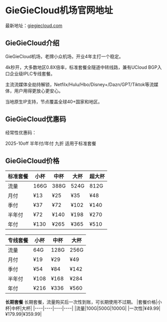 # GieGieCloud机场官网地址

最新地址：[giegiecloud.com](https://pages.giegiecloud.com/)

## GieGieCloud介绍

GieGieCloud机场，老牌小众机场，开业4年主打一个稳定。

4k秒开，大多数地区0.8X倍率，标准套餐全隧道中转线路，兼有UCloud BGP入口企业级IPLC专线套餐。

主流流媒体全劫持解锁，Netfilx/Hulu/Hbo/Disney+/Dazn/GPT/Tiktok等流媒体，用户用得更放心更安心。

当地原生IP支持，节点覆盖全球40+国家和地区。

## GieGieCloud优惠码

经常性优惠码：

2025-10off  半年付/年付 九折 适用于标准套餐

## GieGieCloud价格

|标准套餐|小杯|中杯|大杯|超大杯|
|----|----|----|----|----|
|流量|166G|388G|524G|812G|
|月付|¥13|¥25|¥35|¥48|
|季付|¥37|¥72|¥102|¥140|
|半年付|¥72|¥140|¥198|¥270|
|年付|¥130|¥265|¥365|¥510|

|专线套餐|小杯|中杯|大杯|
|----|----|----|----|
|流量|64G|128G|256G|
|月付|¥19|¥29|¥49|
|季付|¥54|¥84|¥142|
|半年付|¥108|¥168|¥284|
|年付|¥216|¥336|¥560|

**长期套餐**
长期套餐，流量购买后一次性到账，可长期使用不过期。
|套餐价格|小杯|中杯|大杯|
|----|----|----|----|
|流量|100G|500G|1000G|
|一次性|¥49.99|¥179.99|¥359.99|
